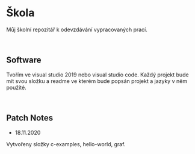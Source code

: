 # Škola

Můj školní repozitář k odevzdávání vypracovaných prací.

<br />

## Software

Tvořím ve visual studio 2019 nebo visual studio code. Každý projekt bude mít svou složku a readme ve kterém bude popsán projekt a jazyky v něm použité.

<br />

## Patch Notes

- 18.11.2020 

Vytvořeny složky c-examples, hello-world, graf. 
